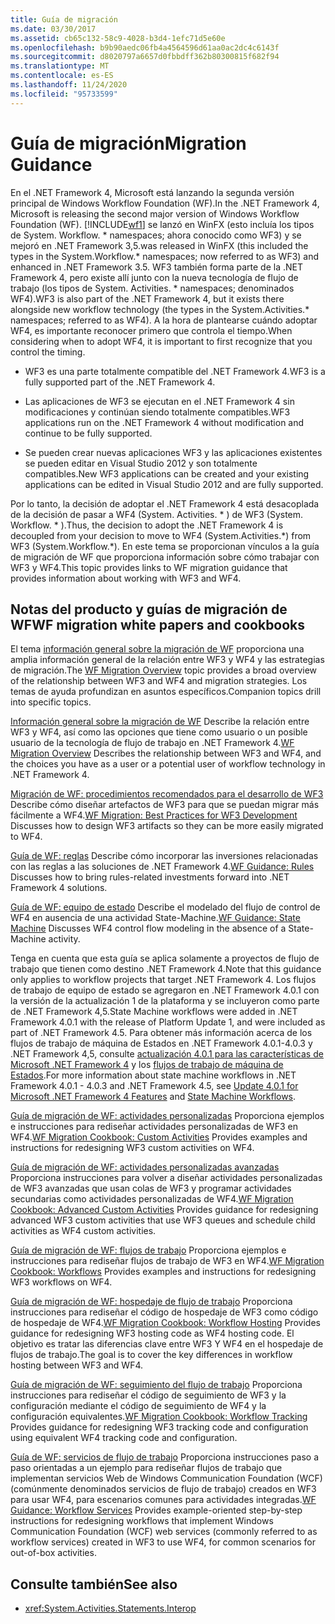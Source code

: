 ```yaml
---
title: Guía de migración
ms.date: 03/30/2017
ms.assetid: cb65c132-58c9-4028-b3d4-1efc71d5e60e
ms.openlocfilehash: b9b90aedc06fb4a4564596d61aa0ac2dc4c6143f
ms.sourcegitcommit: d8020797a6657d0fbbdff362b80300815f682f94
ms.translationtype: MT
ms.contentlocale: es-ES
ms.lasthandoff: 11/24/2020
ms.locfileid: "95733599"
---
```

# <a name="migration-guidance"></a><span data-ttu-id="e89b9-102">Guía de migración</span><span class="sxs-lookup"><span data-stu-id="e89b9-102">Migration Guidance</span></span>

<span data-ttu-id="e89b9-103">En el .NET Framework 4, Microsoft está lanzando la segunda versión principal de Windows Workflow Foundation (WF).</span><span class="sxs-lookup"><span data-stu-id="e89b9-103">In the .NET Framework 4, Microsoft is releasing the second major version of Windows Workflow Foundation (WF).</span></span> [!INCLUDE[wf1](../../../includes/wf1-md.md)] <span data-ttu-id="e89b9-104">se lanzó en WinFX (esto incluía los tipos de System. Workflow. \* namespaces; ahora conocido como WF3) y se mejoró en .NET Framework 3,5.</span><span class="sxs-lookup"><span data-stu-id="e89b9-104">was released in WinFX (this included the types in the System.Workflow.\* namespaces; now referred to as WF3) and enhanced in .NET Framework 3.5.</span></span> <span data-ttu-id="e89b9-105">WF3 también forma parte de la .NET Framework 4, pero existe allí junto con la nueva tecnología de flujo de trabajo (los tipos de System. Activities. \* namespaces; denominados WF4).</span><span class="sxs-lookup"><span data-stu-id="e89b9-105">WF3 is also part of the .NET Framework 4, but it exists there alongside new workflow technology (the types in the System.Activities.\* namespaces; referred to as WF4).</span></span> <span data-ttu-id="e89b9-106">A la hora de plantearse cuándo adoptar WF4, es importante reconocer primero que controla el tiempo.</span><span class="sxs-lookup"><span data-stu-id="e89b9-106">When considering when to adopt WF4, it is important to first recognize that you control the timing.</span></span>

- <span data-ttu-id="e89b9-107">WF3 es una parte totalmente compatible del .NET Framework 4.</span><span class="sxs-lookup"><span data-stu-id="e89b9-107">WF3 is a fully supported part of the .NET Framework 4.</span></span>

- <span data-ttu-id="e89b9-108">Las aplicaciones de WF3 se ejecutan en el .NET Framework 4 sin modificaciones y continúan siendo totalmente compatibles.</span><span class="sxs-lookup"><span data-stu-id="e89b9-108">WF3 applications run on the .NET Framework 4 without modification and continue to be fully supported.</span></span>

- <span data-ttu-id="e89b9-109">Se pueden crear nuevas aplicaciones WF3 y las aplicaciones existentes se pueden editar en Visual Studio 2012 y son totalmente compatibles.</span><span class="sxs-lookup"><span data-stu-id="e89b9-109">New WF3 applications can be created and your existing applications can be edited in Visual Studio 2012 and are fully supported.</span></span>

 <span data-ttu-id="e89b9-110">Por lo tanto, la decisión de adoptar el .NET Framework 4 está desacoplada de la decisión de pasar a WF4 (System. Activities. \* ) de WF3 (System. Workflow. \* ).</span><span class="sxs-lookup"><span data-stu-id="e89b9-110">Thus, the decision to adopt the .NET Framework 4 is decoupled from your decision to move to WF4 (System.Activities.\*) from WF3 (System.Workflow.\*).</span></span> <span data-ttu-id="e89b9-111">En este tema se proporcionan vínculos a la guía de migración de WF que proporciona información sobre cómo trabajar con WF3 y WF4.</span><span class="sxs-lookup"><span data-stu-id="e89b9-111">This topic provides links to WF migration guidance that provides information about working with WF3 and WF4.</span></span>

## <a name="wf-migration-white-papers-and-cookbooks"></a><span data-ttu-id="e89b9-112">Notas del producto y guías de migración de WF</span><span class="sxs-lookup"><span data-stu-id="e89b9-112">WF migration white papers and cookbooks</span></span>

 <span data-ttu-id="e89b9-113">El tema [información general sobre la migración de WF](/previous-versions/appfabric/ff383417(v=azure.10)) proporciona una amplia información general de la relación entre WF3 y WF4 y las estrategias de migración.</span><span class="sxs-lookup"><span data-stu-id="e89b9-113">The [WF Migration Overview](/previous-versions/appfabric/ff383417(v=azure.10)) topic provides a broad overview of the relationship between WF3 and WF4 and migration strategies.</span></span> <span data-ttu-id="e89b9-114">Los temas de ayuda profundizan en asuntos específicos.</span><span class="sxs-lookup"><span data-stu-id="e89b9-114">Companion topics drill into specific topics.</span></span>

 <span data-ttu-id="e89b9-115">[Información general sobre la migración de WF](/previous-versions/appfabric/ff383417(v=azure.10)) Describe la relación entre WF3 y WF4, así como las opciones que tiene como usuario o un posible usuario de la tecnología de flujo de trabajo en .NET Framework 4.</span><span class="sxs-lookup"><span data-stu-id="e89b9-115">[WF Migration Overview](/previous-versions/appfabric/ff383417(v=azure.10)) Describes the relationship between WF3 and WF4, and the choices you have as a user or a potential user of workflow technology in .NET Framework 4.</span></span>

 <span data-ttu-id="e89b9-116">[Migración de WF: procedimientos recomendados para el desarrollo de WF3](/previous-versions/appfabric/ff383417(v=azure.10)) Describe cómo diseñar artefactos de WF3 para que se puedan migrar más fácilmente a WF4.</span><span class="sxs-lookup"><span data-stu-id="e89b9-116">[WF Migration: Best Practices for WF3 Development](/previous-versions/appfabric/ff383417(v=azure.10)) Discusses how to design WF3 artifacts so they can be more easily migrated to WF4.</span></span>

 <span data-ttu-id="e89b9-117">[Guía de WF: reglas](/previous-versions/appfabric/ff383417(v=azure.10)) Describe cómo incorporar las inversiones relacionadas con las reglas a las soluciones de .NET Framework 4.</span><span class="sxs-lookup"><span data-stu-id="e89b9-117">[WF Guidance: Rules](/previous-versions/appfabric/ff383417(v=azure.10)) Discusses how to bring rules-related investments forward into .NET Framework 4 solutions.</span></span>

 <span data-ttu-id="e89b9-118">[Guía de WF: equipo de estado](/previous-versions/appfabric/ff383417(v=azure.10)) Describe el modelado del flujo de control de WF4 en ausencia de una actividad State-Machine.</span><span class="sxs-lookup"><span data-stu-id="e89b9-118">[WF Guidance: State Machine](/previous-versions/appfabric/ff383417(v=azure.10)) Discusses WF4 control flow modeling in the absence of a State-Machine activity.</span></span>

 <span data-ttu-id="e89b9-119">Tenga en cuenta que esta guía se aplica solamente a proyectos de flujo de trabajo que tienen como destino .NET Framework 4.</span><span class="sxs-lookup"><span data-stu-id="e89b9-119">Note that this guidance only applies to workflow projects that target .NET Framework 4.</span></span> <span data-ttu-id="e89b9-120">Los flujos de trabajo de equipo de estado se agregaron en .NET Framework 4.0.1 con la versión de la actualización 1 de la plataforma y se incluyeron como parte de .NET Framework 4,5.</span><span class="sxs-lookup"><span data-stu-id="e89b9-120">State Machine workflows were added in .NET Framework 4.0.1 with the release of Platform Update 1, and were included as part of .NET Framework 4.5.</span></span> <span data-ttu-id="e89b9-121">Para obtener más información acerca de los flujos de trabajo de máquina de Estados en .NET Framework 4.0.1-4.0.3 y .NET Framework 4,5, consulte [actualización 4.0.1 para las características de Microsoft .NET Framework 4](/previous-versions/dotnet/netframework-4.0/hh290669(v=vs.100)) y los [flujos de trabajo de máquina de Estados](state-machine-workflows.md).</span><span class="sxs-lookup"><span data-stu-id="e89b9-121">For more information about state machine workflows in .NET Framework 4.0.1 - 4.0.3 and .NET Framework 4.5, see [Update 4.0.1 for Microsoft .NET Framework 4 Features](/previous-versions/dotnet/netframework-4.0/hh290669(v=vs.100)) and [State Machine Workflows](state-machine-workflows.md).</span></span>

 <span data-ttu-id="e89b9-122">[Guía de migración de WF: actividades personalizadas](/previous-versions/appfabric/ff383417(v=azure.10)) Proporciona ejemplos e instrucciones para rediseñar actividades personalizadas de WF3 en WF4.</span><span class="sxs-lookup"><span data-stu-id="e89b9-122">[WF Migration Cookbook: Custom Activities](/previous-versions/appfabric/ff383417(v=azure.10)) Provides examples and instructions for redesigning WF3 custom activities on WF4.</span></span>

 <span data-ttu-id="e89b9-123">[Guía de migración de WF: actividades personalizadas avanzadas](/previous-versions/appfabric/ff383417(v=azure.10)) Proporciona instrucciones para volver a diseñar actividades personalizadas de WF3 avanzadas que usan colas de WF3 y programar actividades secundarias como actividades personalizadas de WF4.</span><span class="sxs-lookup"><span data-stu-id="e89b9-123">[WF Migration Cookbook: Advanced Custom Activities](/previous-versions/appfabric/ff383417(v=azure.10)) Provides guidance for redesigning advanced WF3 custom activities that use WF3 queues and schedule child activities as WF4 custom activities.</span></span>

 <span data-ttu-id="e89b9-124">[Guía de migración de WF: flujos de trabajo](/previous-versions/appfabric/ff383417(v=azure.10)) Proporciona ejemplos e instrucciones para rediseñar flujos de trabajo de WF3 en WF4.</span><span class="sxs-lookup"><span data-stu-id="e89b9-124">[WF Migration Cookbook: Workflows](/previous-versions/appfabric/ff383417(v=azure.10)) Provides examples and instructions for redesigning WF3 workflows on WF4.</span></span>

 <span data-ttu-id="e89b9-125">[Guía de migración de WF: hospedaje de flujo de trabajo](/previous-versions/appfabric/ff383417(v=azure.10)) Proporciona instrucciones para rediseñar el código de hospedaje de WF3 como código de hospedaje de WF4.</span><span class="sxs-lookup"><span data-stu-id="e89b9-125">[WF Migration Cookbook: Workflow Hosting](/previous-versions/appfabric/ff383417(v=azure.10)) Provides guidance for redesigning WF3 hosting code as WF4 hosting code.</span></span> <span data-ttu-id="e89b9-126">El objetivo es tratar las diferencias clave entre WF3 Y WF4 en el hospedaje de flujos de trabajo.</span><span class="sxs-lookup"><span data-stu-id="e89b9-126">The goal is to cover the key differences in workflow hosting between WF3 and WF4.</span></span>

 <span data-ttu-id="e89b9-127">[Guía de migración de WF: seguimiento del flujo de trabajo](/previous-versions/appfabric/ff383417(v=azure.10)) Proporciona instrucciones para rediseñar el código de seguimiento de WF3 y la configuración mediante el código de seguimiento de WF4 y la configuración equivalentes.</span><span class="sxs-lookup"><span data-stu-id="e89b9-127">[WF Migration Cookbook: Workflow Tracking](/previous-versions/appfabric/ff383417(v=azure.10)) Provides guidance for redesigning WF3 tracking code and configuration using equivalent WF4 tracking code and configuration.</span></span>

 <span data-ttu-id="e89b9-128">[Guía de WF: servicios de flujo de trabajo](/previous-versions/appfabric/ff383417(v=azure.10)) Proporciona instrucciones paso a paso orientadas a un ejemplo para rediseñar flujos de trabajo que implementan servicios Web de Windows Communication Foundation (WCF) (comúnmente denominados servicios de flujo de trabajo) creados en WF3 para usar WF4, para escenarios comunes para actividades integradas.</span><span class="sxs-lookup"><span data-stu-id="e89b9-128">[WF Guidance: Workflow Services](/previous-versions/appfabric/ff383417(v=azure.10)) Provides example-oriented step-by-step instructions for redesigning workflows that implement Windows Communication Foundation (WCF) web services (commonly referred to as workflow services) created in WF3 to use WF4, for common scenarios for out-of-box activities.</span></span>

## <a name="see-also"></a><span data-ttu-id="e89b9-129">Consulte también</span><span class="sxs-lookup"><span data-stu-id="e89b9-129">See also</span></span>

- <xref:System.Activities.Statements.Interop>
